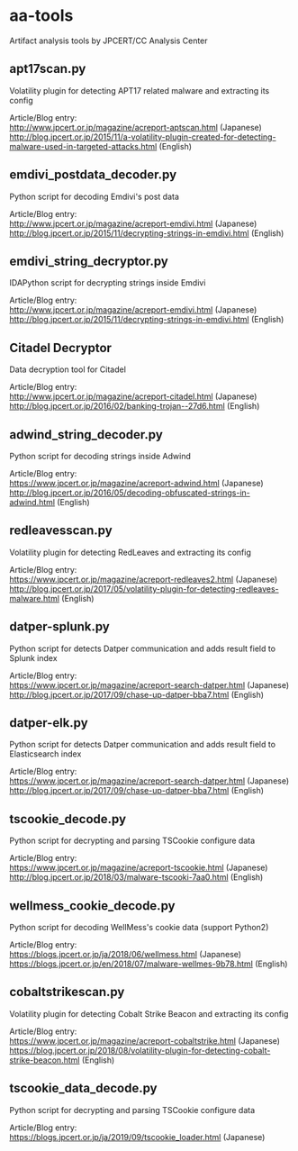 # aa-tools
Artifact analysis tools by JPCERT/CC Analysis Center

## apt17scan.py
  Volatility plugin for detecting APT17 related malware and extracting its config

  Article/Blog entry:   
  http://www.jpcert.or.jp/magazine/acreport-aptscan.html (Japanese)   
  http://blog.jpcert.or.jp/2015/11/a-volatility-plugin-created-for-detecting-malware-used-in-targeted-attacks.html (English)


## emdivi_postdata_decoder.py
  Python script for decoding Emdivi's post data

  Article/Blog entry:   
  http://www.jpcert.or.jp/magazine/acreport-emdivi.html (Japanese)   
  http://blog.jpcert.or.jp/2015/11/decrypting-strings-in-emdivi.html (English)

## emdivi_string_decryptor.py
  IDAPython script for decrypting strings inside Emdivi

  Article/Blog entry:   
  http://www.jpcert.or.jp/magazine/acreport-emdivi.html (Japanese)   
  http://blog.jpcert.or.jp/2015/11/decrypting-strings-in-emdivi.html (English)

## Citadel Decryptor
  Data decryption tool for Citadel

  Article/Blog entry:   
  http://www.jpcert.or.jp/magazine/acreport-citadel.html (Japanese)   
  http://blog.jpcert.or.jp/2016/02/banking-trojan--27d6.html (English)

## adwind_string_decoder.py
  Python script for decoding strings inside Adwind

  Article/Blog entry:   
  https://www.jpcert.or.jp/magazine/acreport-adwind.html (Japanese)   
  http://blog.jpcert.or.jp/2016/05/decoding-obfuscated-strings-in-adwind.html (English)

## redleavesscan.py
  Volatility plugin for detecting RedLeaves and extracting its config

  Article/Blog entry:   
  https://www.jpcert.or.jp/magazine/acreport-redleaves2.html (Japanese)   
  http://blog.jpcert.or.jp/2017/05/volatility-plugin-for-detecting-redleaves-malware.html (English)

## datper-splunk.py
  Python script for detects Datper communication and adds result field to Splunk index

  Article/Blog entry:   
  https://www.jpcert.or.jp/magazine/acreport-search-datper.html (Japanese)   
  http://blog.jpcert.or.jp/2017/09/chase-up-datper-bba7.html (English)   

## datper-elk.py
  Python script for detects Datper communication and adds result field to Elasticsearch index

  Article/Blog entry:   
  https://www.jpcert.or.jp/magazine/acreport-search-datper.html (Japanese)   
  http://blog.jpcert.or.jp/2017/09/chase-up-datper-bba7.html (English)   

## tscookie_decode.py
  Python script for decrypting and parsing TSCookie configure data

  Article/Blog entry:   
  https://www.jpcert.or.jp/magazine/acreport-tscookie.html (Japanese)   
  http://blog.jpcert.or.jp/2018/03/malware-tscooki-7aa0.html (English)   

## wellmess_cookie_decode.py
  Python script for decoding WellMess's cookie data (support Python2)  

  Article/Blog entry:   
  https://blogs.jpcert.or.jp/ja/2018/06/wellmess.html (Japanese)   
  https://blogs.jpcert.or.jp/en/2018/07/malware-wellmes-9b78.html (English)   

## cobaltstrikescan.py
  Volatility plugin for detecting Cobalt Strike Beacon and extracting its config

  Article/Blog entry:   
  https://www.jpcert.or.jp/magazine/acreport-cobaltstrike.html (Japanese)   
  https://blog.jpcert.or.jp/2018/08/volatility-plugin-for-detecting-cobalt-strike-beacon.html (English)

## tscookie_data_decode.py
  Python script for decrypting and parsing TSCookie configure data

  Article/Blog entry:   
  https://blogs.jpcert.or.jp/ja/2019/09/tscookie_loader.html (Japanese)   
